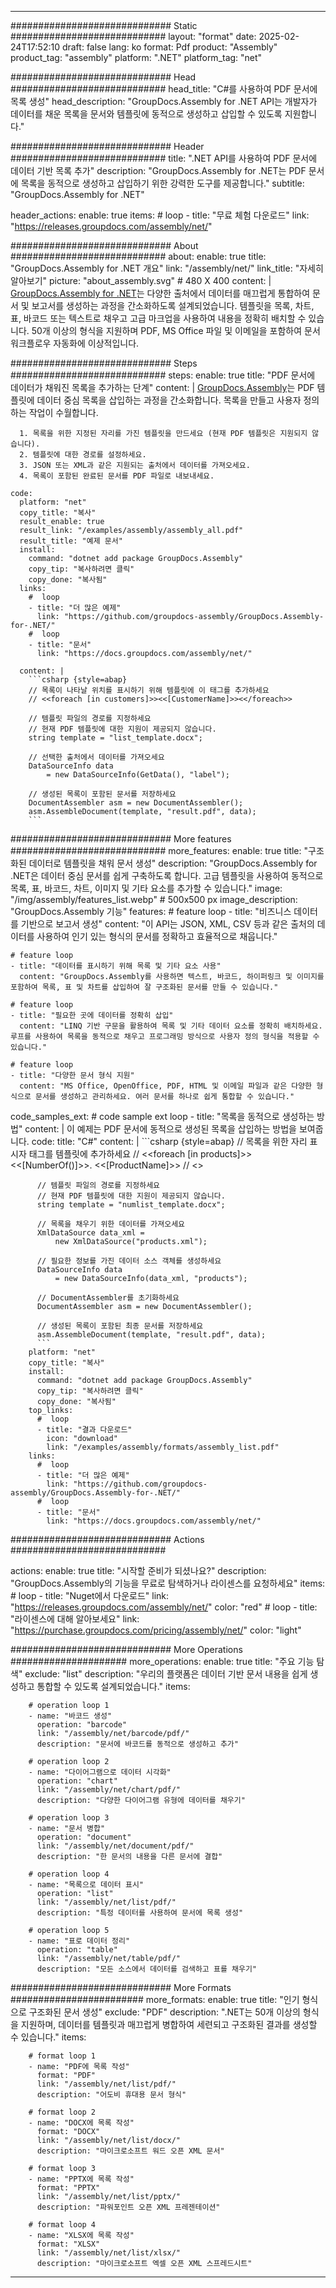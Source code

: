 



---
############################# Static ############################
layout: "format"
date:  2025-02-24T17:52:10
draft: false
lang: ko
format: Pdf
product: "Assembly"
product_tag: "assembly"
platform: ".NET"
platform_tag: "net"

############################# Head ############################
head_title: "C#를 사용하여 PDF 문서에 목록 생성"
head_description: "GroupDocs.Assembly for .NET API는 개발자가 데이터를 채운 목록을 문서와 템플릿에 동적으로 생성하고 삽입할 수 있도록 지원합니다."

############################# Header ############################
title: ".NET API를 사용하여 PDF 문서에 데이터 기반 목록 추가" 
description: "GroupDocs.Assembly for .NET는 PDF 문서에 목록을 동적으로 생성하고 삽입하기 위한 강력한 도구를 제공합니다."
subtitle: "GroupDocs.Assembly for .NET" 

header_actions:
  enable: true
  items:
    #  loop
    - title: "무료 체험 다운로드"
      link: "https://releases.groupdocs.com/assembly/net/"
      
############################# About ############################
about:
    enable: true
    title: "GroupDocs.Assembly for .NET 개요"
    link: "/assembly/net/"
    link_title: "자세히 알아보기"
    picture: "about_assembly.svg" # 480 X 400
    content: |
       [GroupDocs.Assembly for .NET](/assembly/net/)는 다양한 출처에서 데이터를 매끄럽게 통합하여 문서 및 보고서를 생성하는 과정을 간소화하도록 설계되었습니다. 템플릿을 목록, 차트, 표, 바코드 또는 텍스트로 채우고 고급 마크업을 사용하여 내용을 정확히 배치할 수 있습니다. 50개 이상의 형식을 지원하며 PDF, MS Office 파일 및 이메일을 포함하여 문서 워크플로우 자동화에 이상적입니다.

############################# Steps ############################
steps:
    enable: true
    title: "PDF 문서에 데이터가 채워진 목록을 추가하는 단계"
    content: |
      [GroupDocs.Assembly](/assembly/net/)는 PDF 템플릿에 데이터 중심 목록을 삽입하는 과정을 간소화합니다. 목록을 만들고 사용자 정의하는 작업이 수월합니다.
      
      1. 목록을 위한 지정된 자리를 가진 템플릿을 만드세요 (현재 PDF 템플릿은 지원되지 않습니다).
      2. 템플릿에 대한 경로를 설정하세요.
      3. JSON 또는 XML과 같은 지원되는 출처에서 데이터를 가져오세요.
      4. 목록이 포함된 완료된 문서를 PDF 파일로 내보내세요.
   
    code:
      platform: "net"
      copy_title: "복사"
      result_enable: true
      result_link: "/examples/assembly/assembly_all.pdf"
      result_title: "예제 문서"
      install:
        command: "dotnet add package GroupDocs.Assembly"
        copy_tip: "복사하려면 클릭"
        copy_done: "복사됨"
      links:
        #  loop
        - title: "더 많은 예제"
          link: "https://github.com/groupdocs-assembly/GroupDocs.Assembly-for-.NET/"
        #  loop
        - title: "문서"
          link: "https://docs.groupdocs.com/assembly/net/"
          
      content: |
        ```csharp {style=abap}
        // 목록이 나타날 위치를 표시하기 위해 템플릿에 이 태그를 추가하세요
        // <<foreach [in customers]>><<[CustomerName]>><</foreach>>

        // 템플릿 파일의 경로를 지정하세요
        // 현재 PDF 템플릿에 대한 지원이 제공되지 않습니다.
        string template = "list_template.docx";

        // 선택한 출처에서 데이터를 가져오세요
        DataSourceInfo data 
            = new DataSourceInfo(GetData(), "label");

        // 생성된 목록이 포함된 문서를 저장하세요
        DocumentAssembler asm = new DocumentAssembler();
        asm.AssembleDocument(template, "result.pdf", data);
        ```            

############################# More features ############################
more_features:
  enable: true
  title: "구조화된 데이터로 템플릿을 채워 문서 생성"
  description: "GroupDocs.Assembly for .NET은 데이터 중심 문서를 쉽게 구축하도록 합니다. 고급 템플릿을 사용하여 동적으로 목록, 표, 바코드, 차트, 이미지 및 기타 요소를 추가할 수 있습니다."
  image: "/img/assembly/features_list.webp" # 500x500 px
  image_description: "GroupDocs.Assembly 기능"
  features:
    # feature loop
    - title: "비즈니스 데이터를 기반으로 보고서 생성"
      content: "이 API는 JSON, XML, CSV 등과 같은 출처의 데이터를 사용하여 인기 있는 형식의 문서를 정확하고 효율적으로 채웁니다."

    # feature loop
    - title: "데이터를 표시하기 위해 목록 및 기타 요소 사용"
      content: "GroupDocs.Assembly를 사용하면 텍스트, 바코드, 하이퍼링크 및 이미지를 포함하여 목록, 표 및 차트를 삽입하여 잘 구조화된 문서를 만들 수 있습니다."

    # feature loop
    - title: "필요한 곳에 데이터를 정확히 삽입"
      content: "LINQ 기반 구문을 활용하여 목록 및 기타 데이터 요소를 정확히 배치하세요. 루프를 사용하여 목록을 동적으로 채우고 프로그래밍 방식으로 사용자 정의 형식을 적용할 수 있습니다."

    # feature loop
    - title: "다양한 문서 형식 지원"
      content: "MS Office, OpenOffice, PDF, HTML 및 이메일 파일과 같은 다양한 형식으로 문서를 생성하고 관리하세요. 여러 문서를 하나로 쉽게 통합할 수 있습니다."
      
  code_samples_ext:
    # code sample ext loop
    - title: "목록을 동적으로 생성하는 방법"
      content: |
        이 예제는 PDF 문서에 동적으로 생성된 목록을 삽입하는 방법을 보여줍니다.
      code:
        title: "C#"
        content: |
          ```csharp {style=abap}
          // 목록을 위한 자리 표시자 태그를 템플릿에 추가하세요
          // <<foreach [in products]>><<[NumberOf()]>>. <<[ProductName]>>
          // <</foreach>>

          // 템플릿 파일의 경로를 지정하세요
          // 현재 PDF 템플릿에 대한 지원이 제공되지 않습니다.
          string template = "numlist_template.docx";

          // 목록을 채우기 위한 데이터를 가져오세요
          XmlDataSource data_xml =
              new XmlDataSource("products.xml");

          // 필요한 정보를 가진 데이터 소스 객체를 생성하세요
          DataSourceInfo data 
              = new DataSourceInfo(data_xml, "products");

          // DocumentAssembler를 초기화하세요
          DocumentAssembler asm = new DocumentAssembler();

          // 생성된 목록이 포함된 최종 문서를 저장하세요
          asm.AssembleDocument(template, "result.pdf", data);
          ```
        platform: "net"
        copy_title: "복사"
        install:
          command: "dotnet add package GroupDocs.Assembly"
          copy_tip: "복사하려면 클릭"
          copy_done: "복사됨"
        top_links:
          #  loop
          - title: "결과 다운로드"
            icon: "download"
            link: "/examples/assembly/formats/assembly_list.pdf"
        links:
          #  loop
          - title: "더 많은 예제"
            link: "https://github.com/groupdocs-assembly/GroupDocs.Assembly-for-.NET/"
          #  loop
          - title: "문서"
            link: "https://docs.groupdocs.com/assembly/net/"
            

            


############################# Actions ############################

actions:
  enable: true
  title: "시작할 준비가 되셨나요?"
  description: "GroupDocs.Assembly의 기능을 무료로 탐색하거나 라이센스를 요청하세요"
  items:
    #  loop
    - title: "Nuget에서 다운로드"
      link: "https://releases.groupdocs.com/assembly/net/"
      color: "red"
        #  loop
    - title: "라이센스에 대해 알아보세요"
      link: "https://purchase.groupdocs.com/pricing/assembly/net/"
      color: "light"


############################# More Operations #####################
more_operations:
    enable: true
    title: "주요 기능 탐색"
    exclude: "list"
    description: "우리의 플랫폼은 데이터 기반 문서 내용을 쉽게 생성하고 통합할 수 있도록 설계되었습니다."
    items: 
          
        # operation loop 1
        - name: "바코드 생성"
          operation: "barcode"
          link: "/assembly/net/barcode/pdf/"
          description: "문서에 바코드를 동적으로 생성하고 추가"

        # operation loop 2
        - name: "다이어그램으로 데이터 시각화"
          operation: "chart"
          link: "/assembly/net/chart/pdf/"
          description: "다양한 다이어그램 유형에 데이터를 채우기"

        # operation loop 3
        - name: "문서 병합"
          operation: "document"
          link: "/assembly/net/document/pdf/"
          description: "한 문서의 내용을 다른 문서에 결합"

        # operation loop 4
        - name: "목록으로 데이터 표시"
          operation: "list"
          link: "/assembly/net/list/pdf/"
          description: "특정 데이터를 사용하여 문서에 목록 생성"

        # operation loop 5
        - name: "표로 데이터 정리"
          operation: "table"
          link: "/assembly/net/table/pdf/"
          description: "모든 소스에서 데이터를 검색하고 표를 채우기"
         
          
############################# More Formats ########################
more_formats:
    enable: true
    title: "인기 형식으로 구조화된 문서 생성"
    exclude: "PDF"
    description: ".NET는 50개 이상의 형식을 지원하며, 데이터를 템플릿과 매끄럽게 병합하여 세련되고 구조화된 결과를 생성할 수 있습니다."
    items: 
          
        # format loop 1
        - name: "PDF에 목록 작성"
          format: "PDF"
          link: "/assembly/net/list/pdf/"
          description: "어도비 휴대용 문서 형식"
          
        # format loop 2
        - name: "DOCX에 목록 작성"
          format: "DOCX"
          link: "/assembly/net/list/docx/"
          description: "마이크로소프트 워드 오픈 XML 문서"
          
        # format loop 3
        - name: "PPTX에 목록 작성"
          format: "PPTX"
          link: "/assembly/net/list/pptx/"
          description: "파워포인트 오픈 XML 프레젠테이션"
          
        # format loop 4
        - name: "XLSX에 목록 작성"
          format: "XLSX"
          link: "/assembly/net/list/xlsx/"
          description: "마이크로소프트 엑셀 오픈 XML 스프레드시트"


          

---